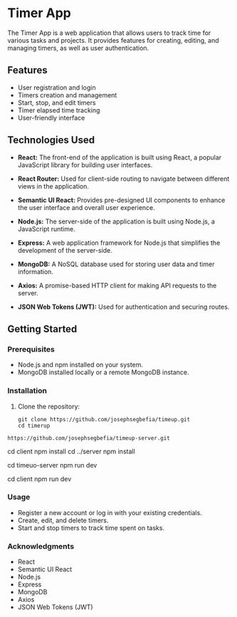 # Timer App

The Timer App is a web application that allows users to track time for various tasks and projects. It provides features for creating, editing, and managing timers, as well as user authentication.

## Features

- User registration and login
- Timers creation and management
- Start, stop, and edit timers
- Timer elapsed time tracking
- User-friendly interface

## Technologies Used

- **React:** The front-end of the application is built using React, a popular JavaScript library for building user interfaces.

- **React Router:** Used for client-side routing to navigate between different views in the application.

- **Semantic UI React:** Provides pre-designed UI components to enhance the user interface and overall user experience.

- **Node.js:** The server-side of the application is built using Node.js, a JavaScript runtime.

- **Express:** A web application framework for Node.js that simplifies the development of the server-side.

- **MongoDB:** A NoSQL database used for storing user data and timer information.

- **Axios:** A promise-based HTTP client for making API requests to the server.

- **JSON Web Tokens (JWT):** Used for authentication and securing routes.

## Getting Started

### Prerequisites

- Node.js and npm installed on your system.
- MongoDB installed locally or a remote MongoDB instance.

### Installation

1. Clone the repository:

   ```shell | front end code
   git clone https://github.com/josephsegbefia/timeup.git
   cd timerup
   ```

```Clone Backend code too from here:
https://github.com/josephsegbefia/timeup-server.git
```

cd client
npm install
cd ../server
npm install

cd timeuo-server
npm run dev

cd client
npm run dev

### Usage

- Register a new account or log in with your existing credentials.
- Create, edit, and delete timers.
- Start and stop timers to track time spent on tasks.

### Acknowledgments

- React
- Semantic UI React
- Node.js
- Express
- MongoDB
- Axios
- JSON Web Tokens (JWT)
